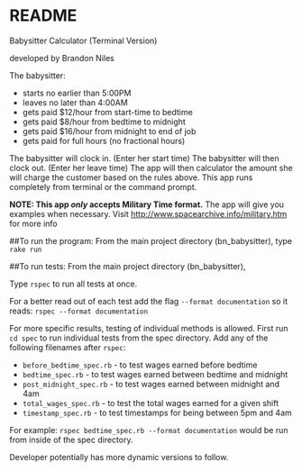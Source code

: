 # README
Babysitter Calculator (Terminal Version)

developed by Brandon Niles

The babysitter:

- starts no earlier than 5:00PM
- leaves no later than 4:00AM
- gets paid $12/hour from start-time to bedtime
- gets paid $8/hour from bedtime to midnight
- gets paid $16/hour from midnight to end of job
- gets paid for full hours (no fractional hours)

The babysitter will clock in.         (Enter her start time)
The babysitter will then clock out.   (Enter her leave time)
The app will then calculator the amount she will charge the customer based on the rules above.
This app runs completely from terminal or the command prompt.

**NOTE: This app _only_ accepts Military Time format.**
The app will give you examples when necessary.
Visit http://www.spacearchive.info/military.htm for more info

##To run the program:
From the main project directory (bn_babysitter), type `rake run`

##To run tests:
From the main project directory (bn_babysitter),

Type `rspec` to run all tests at once.

For a better read out of each test add the flag `--format documentation`
so it reads: `rspec --format documentation`

For more specific results, testing of individual methods is allowed.
First run `cd spec` to run individual tests from the spec directory.
Add any of the following filenames after `rspec`:

* `before_bedtime_spec.rb` - to test wages earned before bedtime
* `bedtime_spec.rb` - to test wages earned between bedtime and midnight
* `post_midnight_spec.rb` - to test wages earned between midnight and 4am
* `total_wages_spec.rb` - to test the total wages earned for a given shift
* `timestamp_spec.rb` - to test timestamps for being between 5pm and 4am

For example:
`rspec bedtime_spec.rb --format documentation` would be run from inside of the spec directory.

Developer potentially has more dynamic versions to follow.
